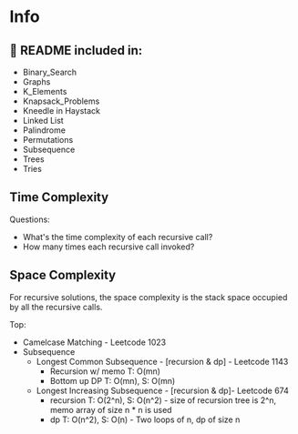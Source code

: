 # Info
## :wrench: README included in:
- Binary_Search
- Graphs
- K_Elements
- Knapsack_Problems
- Kneedle in Haystack
- Linked List
- Palindrome
- Permutations
- Subsequence
- Trees
- Tries

## Time Complexity
Questions:
- What's the time complexity of each recursive call?
- How many times each recursive call invoked?

## Space Complexity
For recursive solutions, the space complexity is the stack space occupied by all the recursive calls.


Top:
- Camelcase Matching - Leetcode 1023
- Subsequence
    - Longest Common Subsequence - [recursion & dp] - Leetcode 1143
        - Recursion w/ memo T: O(mn)
        - Bottom up DP T: O(mn), S: O(mn)
    - Longest Increasing Subsequence - [recursion & dp]- Leetcode 674
        - recursion T: O(2^n), S: O(n^2) - size of recursion tree is 2^n, memo array of size n * n is used
        - dp T: O(n^2), S: O(n) - Two loops of n, dp of size n